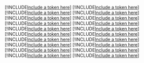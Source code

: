[!INCLUDE[Include a token here](refs1533703725187/r1.md)]
[!INCLUDE[Include a token here](refs1533703725187/r2.md)]
[!INCLUDE[Include a token here](refs1533703725187/r3.md)]
[!INCLUDE[Include a token here](refs1533703725187/r4.md)]
[!INCLUDE[Include a token here](refs1533703725187/r5.md)]
[!INCLUDE[Include a token here](refs1533703725187/r6.md)]
[!INCLUDE[Include a token here](refs1533703725187/r7.md)]
[!INCLUDE[Include a token here](refs1533703725187/r8.md)]
[!INCLUDE[Include a token here](refs1533703725187/r9.md)]
[!INCLUDE[Include a token here](refs1533703725187/r10.md)]
[!INCLUDE[Include a token here](refs1533703725187/r11.md)]
[!INCLUDE[Include a token here](refs1533703725187/r12.md)]
[!INCLUDE[Include a token here](refs1533703725187/r13.md)]
[!INCLUDE[Include a token here](refs1533703725187/r14.md)]
[!INCLUDE[Include a token here](refs1533703725187/r15.md)]
[!INCLUDE[Include a token here](refs1533703725187/r16.md)]
[!INCLUDE[Include a token here](refs1533703725187/r17.md)]
[!INCLUDE[Include a token here](refs1533703725187/r18.md)]
[!INCLUDE[Include a token here](refs1533703725187/r19.md)]
[!INCLUDE[Include a token here](refs1533703725187/r20.md)]